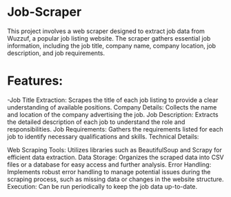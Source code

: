 # Job-Scraper
This project involves a web scraper designed to extract job data from Wuzzuf, a popular job listing website. The scraper gathers essential job information, including the job title, company name, company location, job description, and job requirements. 

# Features:

-Job Title Extraction: Scrapes the title of each job listing to provide a clear understanding of available positions.
Company Details: Collects the name and location of the company advertising the job.
Job Description: Extracts the detailed description of each job to understand the role and responsibilities.
Job Requirements: Gathers the requirements listed for each job to identify necessary qualifications and skills.
Technical Details:

Web Scraping Tools: Utilizes libraries such as BeautifulSoup and Scrapy for efficient data extraction.
Data Storage: Organizes the scraped data into CSV files or a database for easy access and further analysis.
Error Handling: Implements robust error handling to manage potential issues during the scraping process, such as missing data or changes in the website structure.
Execution: Can be run periodically to keep the job data up-to-date.
